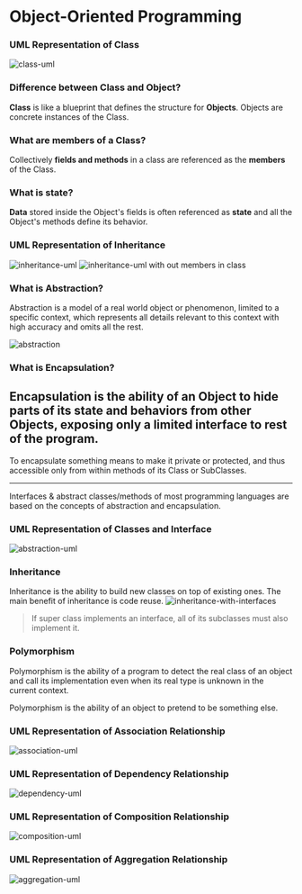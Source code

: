 # Object-Oriented Programming

### UML Representation of Class
![class-uml](class-uml.png)

### Difference between Class and Object?
**Class** is like a blueprint that defines the structure for **Objects**. Objects are concrete instances of the Class.

### What are members of a Class?
Collectively **fields and methods** in a class are referenced as the **members** of the Class.

### What is state?
**Data** stored inside the Object's fields is often referenced as **state** and all the Object's methods define its behavior.

### UML Representation of Inheritance
![inheritance-uml](inheritance-uml.png)
![inheritance-uml with out members in class](inheritance-uml-2.png)

### What is Abstraction?
Abstraction is a model of a real world object or phenomenon, limited to a specific context, 
which represents all details relevant to this context with high accuracy and omits all the rest.

![abstraction](abstraction.png)

### What is Encapsulation?
Encapsulation is the ability of an Object to hide parts of its state and behaviors from other Objects, 
exposing only a limited interface to rest of the program.
---

To encapsulate something means to make it private or protected, and thus accessible only from within methods of its Class or SubClasses.

---

Interfaces & abstract classes/methods of most programming languages are based on the concepts of abstraction and encapsulation.

### UML Representation of Classes and Interface

![abstraction-uml](abstraction-uml.png)

### Inheritance
Inheritance is the ability to build new classes on top of existing ones. The main benefit of inheritance is code reuse.
![inheritance-with-interfaces](inheritance-with-interfaces.png)

> If super class implements an interface, all of its subclasses must also implement it.

### Polymorphism

Polymorphism is the ability of a program to detect the real class of an object and call its implementation even when its real type 
is unknown in the current context.

Polymorphism is the ability of an object to pretend to be something else.

### UML Representation of Association Relationship

![association-uml](association-uml.png)

### UML Representation of Dependency Relationship
![dependency-uml](dependency-uml.png)

### UML Representation of Composition Relationship
![composition-uml](composition-uml.png)

### UML Representation of Aggregation Relationship
![aggregation-uml](aggregation-uml.png)

